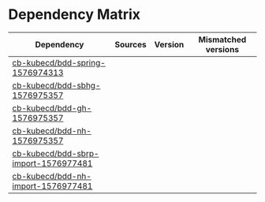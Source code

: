 # Dependency Matrix

Dependency | Sources | Version | Mismatched versions
---------- | ------- | ------- | -------------------
[cb-kubecd/bdd-spring-1576974313](https://github.com/cb-kubecd/bdd-spring-1576974313.git) |  | []() | 
[cb-kubecd/bdd-sbhg-1576975357](https://github.com/cb-kubecd/bdd-sbhg-1576975357.git) |  | []() | 
[cb-kubecd/bdd-gh-1576975357](https://github.com/cb-kubecd/bdd-gh-1576975357.git) |  | []() | 
[cb-kubecd/bdd-nh-1576975357](https://github.com/cb-kubecd/bdd-nh-1576975357.git) |  | []() | 
[cb-kubecd/bdd-sbrp-import-1576977481](https://github.com/cb-kubecd/bdd-sbrp-import-1576977481.git) |  | []() | 
[cb-kubecd/bdd-nh-import-1576977481](https://github.com/cb-kubecd/bdd-nh-import-1576977481.git) |  | []() | 
